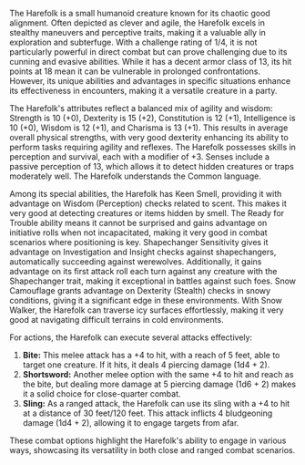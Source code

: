The Harefolk is a small humanoid creature known for its chaotic good alignment. Often depicted as clever and agile, the Harefolk excels in stealthy maneuvers and perceptive traits, making it a valuable ally in exploration and subterfuge. With a challenge rating of 1/4, it is not particularly powerful in direct combat but can prove challenging due to its cunning and evasive abilities. While it has a decent armor class of 13, its hit points at 18 mean it can be vulnerable in prolonged confrontations. However, its unique abilities and advantages in specific situations enhance its effectiveness in encounters, making it a versatile creature in a party.

The Harefolk's attributes reflect a balanced mix of agility and wisdom: Strength is 10 (+0), Dexterity is 15 (+2), Constitution is 12 (+1), Intelligence is 10 (+0), Wisdom is 12 (+1), and Charisma is 13 (+1). This results in average overall physical strengths, with very good dexterity enhancing its ability to perform tasks requiring agility and reflexes. The Harefolk possesses skills in perception and survival, each with a modifier of +3. Senses include a passive perception of 13, which allows it to detect hidden creatures or traps moderately well. The Harefolk understands the Common language.

Among its special abilities, the Harefolk has Keen Smell, providing it with advantage on Wisdom (Perception) checks related to scent. This makes it very good at detecting creatures or items hidden by smell. The Ready for Trouble ability means it cannot be surprised and gains advantage on initiative rolls when not incapacitated, making it very good in combat scenarios where positioning is key. Shapechanger Sensitivity gives it advantage on Investigation and Insight checks against shapechangers, automatically succeeding against werewolves. Additionally, it gains advantage on its first attack roll each turn against any creature with the Shapechanger trait, making it exceptional in battles against such foes. Snow Camouflage grants advantage on Dexterity (Stealth) checks in snowy conditions, giving it a significant edge in these environments. With Snow Walker, the Harefolk can traverse icy surfaces effortlessly, making it very good at navigating difficult terrains in cold environments.

For actions, the Harefolk can execute several attacks effectively: 

1. **Bite:** This melee attack has a +4 to hit, with a reach of 5 feet, able to target one creature. If it hits, it deals 4 piercing damage (1d4 + 2). 
2. **Shortsword:** Another melee option with the same +4 to hit and reach as the bite, but dealing more damage at 5 piercing damage (1d6 + 2) makes it a solid choice for close-quarter combat.
3. **Sling:** As a ranged attack, the Harefolk can use its sling with a +4 to hit at a distance of 30 feet/120 feet. This attack inflicts 4 bludgeoning damage (1d4 + 2), allowing it to engage targets from afar.

These combat options highlight the Harefolk's ability to engage in various ways, showcasing its versatility in both close and ranged combat scenarios.